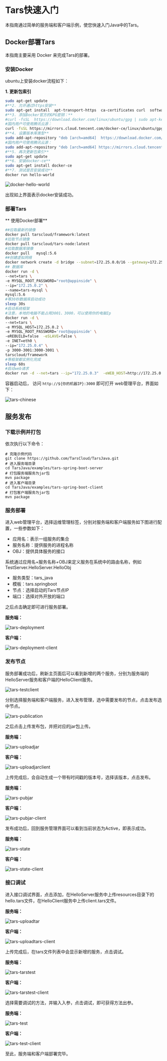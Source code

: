 # Tars快速入门

本指南通过简单的服务端和客户端示例，使您快速入门Java中的Tars。

## Docker部署Tars

本指南主要采用 Docker 来完成Tars的部署。

### 安装Docker

ubuntu上安装docker流程如下：

**1. 更新包索引**

```bash
sudo apt-get update
#**2. 允许通过https安装**
sudo apt-get install  apt-transport-https  ca-certificates curl  software-properties-common
#**3. 添加Docker官方的GPG密钥：**
#curl -fsSL  https://download.docker.com/linux/ubuntu/gpg | sudo apt-key add
#国内用户可使用腾讯云源：
curl -fsSL https://mirrors.cloud.tencent.com/docker-ce/linux/ubuntu/gpg | sudo apt-key add -
#**4. 设置版本库类型**
sudo add-apt-repository "deb [arch=amd64]  https://download.docker.com/linux/ubuntu $(lsb_release -cs) stable" 
#国内用户可使用腾讯云源：
sudo add-apt-repository "deb [arch=amd64] https://mirrors.cloud.tencent.com/docker-ce/linux/ubuntu $(lsb_release -cs) stable" 
#**5. 再次更新包索引**
sudo apt-get update
#**6. 安装docker-ce** 
sudo apt-get install docker-ce
#**7. 测试是否安装成功** 
docker run hello-world
```
![docker-hello-world](images/docker-hello-world.png)

出现如上界面表示docker安装成功。



### 部署Tars

** 使用Docker部署**

```bash
##拉取最新的镜像
docker pull tarscloud/framework:latest
#拉取节点镜像
docker pull tarscloud/tars-node:latest
#拉取数据库镜像
docker pull   mysql:5.6
##创建虚拟网络
docker network create -d bridge --subnet=172.25.0.0/16 --gateway=172.25.0.1 tars
## 数据库
docker run -d \
--net=tars \
-e MYSQL_ROOT_PASSWORD="root@appinside" \
--ip="172.25.0.2" \
--name=tars-mysql \
mysql:5.6
#等30秒数据库启动成功
sleep 30s
#启动系统框架
#注意，本地的电脑不能占用3001、3000，可以使用你的电脑Ip
docker run -d \
--net=tars \
-e MYSQL_HOST=172.25.0.2 \
-e MYSQL_ROOT_PASSWORD='root@appinside' \
-eREBUILD=false  -eSLAVE=false \
-e INET=eth0 \
--ip="172.25.0.4" \
-p 3000-3001:3000-3001 \
tarscloud/framework
#等框架都实例化完成
sleep 60s
#启动web请求
docker run -d --net=tars --ip="172.25.0.3"  -eWEB_HOST=http://172.25.0.4:3000        tarscloud/tars-node

```


容器启动后， 访问 `http://${你的机器IP}:3000` 即可打开 web管理平台，界面如下：

![tars-chinese](images/tars-chinese.png)

## 服务发布

### 下载示例并打包

依次执行以下命令：

```text
# 克隆示例代码
git clone https://github.com/TarsCloud/TarsJava.git
# 进入服务端目录
cd TarsJava/examples/tars-spring-boot-server
# 打包服务端服务为jar包
mvn package
# 进入客户端目录
cd TarsJava/examples/tars-spring-boot-client
# 打包客户端服务为jar包
mvn package
```



### 服务部署

 进入web管理平台，选择运维管理标签，分别对服务端和客户端服务如下图进行配置，一些参数如下：

- 应用名：表示一组服务的集合
- 服务名称：提供服务的进程名称
- OBJ：提供具体服务的接口

系统通过应用名+服务名称+OBJ来定义服务在系统中的路由名称，例如TestServer.HelloServer.HelloObj

- 服务类型：tars_java
- 模板：tars.springboot
- 节点：选择启动的Tars节点IP
- 端口：选择对外开放的端口

之后点击确定即可进行服务部署。

**服务端：**

![tars-deployment](images/tars-deployment.png)

**客户端：**

![tars-deployment-client](images/tars-deployment-client.png)



### 发布节点

服务部署成功后，刷新主页面后可以看到新增的两个服务，分别为服务端的HelloServer服务和客户端的HelloClient服务。

![tars-testclient](images/tars-testclient.png)





分别选择服务端和客户端服务，进入发布管理，选中需要发布的节点，点击发布选中节点。

![tars-publication](images/tars-publication.png)



之后点击上传发布包，并把对应的jar包上传。

**服务端：**

![tars-uploadjar](images/tars-uploadjar.png)

**客户端：**

![tars-uploadjarclient](images/tars-uploadjarclient.png)



上传完成后，会自动生成一个带有时间戳的版本号，选择该版本，点击发布。

**服务端：**

![tars-pubjar](images/tars-pubjar.png)

**客户端：**

![tars-pubjar-client](images/tars-pubjar-client.png)



发布成功后，回到服务管理界面可以看到当前状态为Active，即表示成功。

**服务端：**

![tars-state](images/tars-state.png)

**客户端：**

![tars-state-client](images/tars-state-client.png)



### 接口调试

进入接口调试界面，点击添加，在HelloServer服务中上传resources目录下的hello.tars文件，在HelloClient服务中上传client.tars文件。

**服务端：**

![tars-uploadtar](images/tars-uploadtars.png)

**客户端：**

![tars-uploadtars-client](images/tars-uploadtars-client.png)



上传完成后，在tars文件列表中会显示新增的服务，点击调试。

**服务端：**

![tars-tarstest](images/tars-tarstest.png)

**客户端：**

![tars-tarstest-client](images/tars-tarstest-client.png)



选择需要调试的方法，并输入入参，点击调试，即可获得方法出参。

**服务端：**

![tars-test](images/tars-test.png)

**客户端：**

![tars-test-client](images/tars-test-client.png)

至此，服务端和客户端部署完毕。

